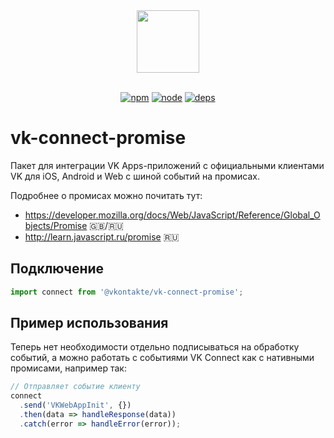 <div align="center">
  <a href="https://github.com/VKCOM">
    <img width="100" height="100" src="https://avatars3.githubusercontent.com/u/1478241?s=200&v=4">
  </a>
  <br>
  <br>

[![npm][npm]][npm-url]
[![node][node]][node-url]
[![deps][deps]][deps-url]

</div>

# vk-connect-promise

Пакет для интеграции VK Apps-приложений с официальными клиентами VK для iOS, Android и Web с шиной событий на промисах.

Подробнее о промисах можно почитать тут:

- https://developer.mozilla.org/docs/Web/JavaScript/Reference/Global_Objects/Promise 🇬🇧/🇷🇺
- http://learn.javascript.ru/promise 🇷🇺

## Подключение

```js
import connect from '@vkontakte/vk-connect-promise';
```

## Пример использования

Теперь нет необходимости отдельно подписываться на обработку событий, а можно работать с событиями VK Connect как с нативными промисами, например так:

```js
// Отправляет событие клиенту
connect
  .send('VKWebAppInit', {})
  .then(data => handleResponse(data))
  .catch(error => handleError(error));
```

[npm]: https://img.shields.io/npm/v/@vkontakte/vk-connect-promise.svg
[npm-url]: https://npmjs.com/package/@vkontakte/vk-connect-promise
[node]: https://img.shields.io/node/v/@vkontakte/vk-connect-promise.svg
[node-url]: https://nodejs.org
[deps]: https://img.shields.io/david/vkcom/vk-connect-promise.svg
[deps-url]: https://david-dm.org/vkcom/vk-connect-promise
